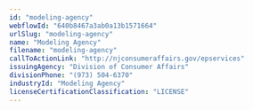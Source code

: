 ```yaml
---
id: "modeling-agency"
webflowId: "640b8467a3ab0a13b1571664"
urlSlug: "modeling-agency"
name: "Modeling Agency"
filename: "modeling-agency"
callToActionLink: "http://njconsumeraffairs.gov/epservices"
issuingAgency: "Division of Consumer Affairs"
divisionPhone: "(973) 504-6370"
industryId: "Modeling Agency"
licenseCertificationClassification: "LICENSE"
---
```

